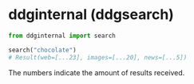 # ddginternal (ddgsearch)

```python
from ddginternal import search

search("chocolate")
# Result(web=[...23], images=[...20], news=[...5])
```

The numbers indicate the amount of results received.